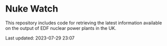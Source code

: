 # Nuke Watch

This repository includes code for retrieving the latest information available on the output of EDF nuclear power plants in the UK.

Last updated: 2023-07-29 23:07